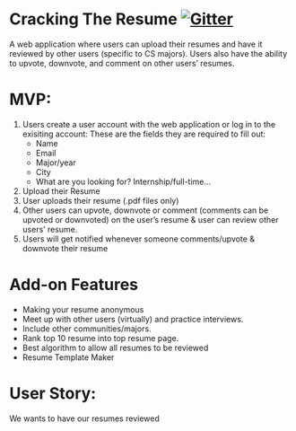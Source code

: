 # Cracking The Resume [![Gitter](https://badges.gitter.im/gitterHQ/gitter.png)](https://gitter.im/CSE_442/Cracking_the_resume)

A web application where users can upload their resumes and have it reviewed by other users (specific to CS majors). Users also have the ability to upvote, downvote, and comment on other users’ resumes. 

# MVP: 
1) Users create a user account with the web application or log in to the exisiting account:
  These are the fields they are required to fill out:
    * Name 
    * Email
    * Major/year 
    * City 
    * What are you looking for? Internship/full-time…
2) Upload their Resume 
3) User uploads their resume (.pdf files only) 
4) Other users can upvote, downvote or comment (comments can be upvoted or downvoted) on the user’s resume & user can review other users’ resume. 
5) Users will get notified whenever someone comments/upvote & downvote their resume

# Add-on Features 
  * Making your resume anonymous
  * Meet up with other users (virtually) and practice interviews.
  * Include other communities/majors. 
  * Rank top 10 resume into top resume page. 
  * Best algorithm to allow all resumes to be reviewed 
  * Resume Template Maker 
  
# User Story:
We wants to have our resumes reviewed </br>
